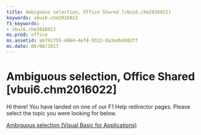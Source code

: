 ```yaml
---
title: Ambiguous selection, Office Shared [vbui6.chm2016022]
keywords: vbui6.chm2016022
f1_keywords:
- vbui6.chm2016022
ms.prod: office
ms.assetid: ab791755-4964-4ef4-9322-0a3edb4082ff
ms.date: 06/08/2017
---
```



# Ambiguous selection, Office Shared [vbui6.chm2016022]

Hi there! You have landed on one of our F1 Help redirector pages. Please select the topic you were looking for below.

[Ambiguous selection (Visual Basic for Applications)](http://msdn.microsoft.com/library/1d162427-5975-be98-a1dc-417d16ba3227%28Office.15%29.aspx)

